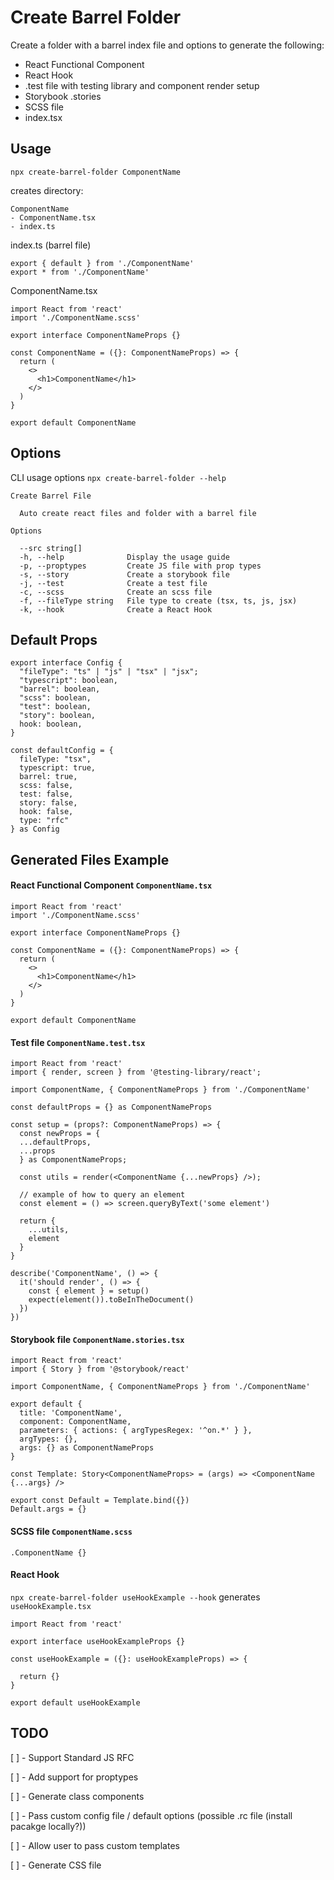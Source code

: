 # Create Barrel Folder

Create a folder with a barrel index file and options to generate the following:
- React Functional Component
- React Hook
- .test file with testing library and component render setup
- Storybook .stories
- SCSS file
- index.tsx 

## Usage

```npx create-barrel-folder ComponentName```

creates directory:

```
ComponentName
- ComponentName.tsx
- index.ts
```

index.ts (barrel file)
```
export { default } from './ComponentName'
export * from './ComponentName'
```

ComponentName.tsx
```
import React from 'react'
import './ComponentName.scss'

export interface ComponentNameProps {}

const ComponentName = ({}: ComponentNameProps) => {
  return (
    <>
      <h1>ComponentName</h1>
    </>
  )
}

export default ComponentName
```

## Options

CLI usage options `npx create-barrel-folder --help`
```
Create Barrel File

  Auto create react files and folder with a barrel file 

Options

  --src string[]                                                                                        
  -h, --help              Display the usage guide                                                       
  -p, --proptypes         Create JS file with prop types                                                
  -s, --story             Create a storybook file                                                       
  -j, --test              Create a test file                                                            
  -c, --scss              Create an scss file                                                           
  -f, --fileType string   File type to create (tsx, ts, js, jsx)                                        
  -k, --hook              Create a React Hook
```

## Default Props

```
export interface Config {
  "fileType": "ts" | "js" | "tsx" | "jsx";
  "typescript": boolean,
  "barrel": boolean,
  "scss": boolean,
  "test": boolean,
  "story": boolean,
  hook: boolean,
}

const defaultConfig = {
  fileType: "tsx",
  typescript: true,
  barrel: true,
  scss: false,
  test: false,
  story: false,
  hook: false,
  type: "rfc"
} as Config
```

## Generated Files Example

#### React Functional Component `ComponentName.tsx`
```
import React from 'react'
import './ComponentName.scss'

export interface ComponentNameProps {}

const ComponentName = ({}: ComponentNameProps) => {
  return (
    <>
      <h1>ComponentName</h1>
    </>
  )
}

export default ComponentName
```

#### Test file `ComponentName.test.tsx`

```
import React from 'react'
import { render, screen } from '@testing-library/react';

import ComponentName, { ComponentNameProps } from './ComponentName'

const defaultProps = {} as ComponentNameProps

const setup = (props?: ComponentNameProps) => {
  const newProps = {
  ...defaultProps,
  ...props
  } as ComponentNameProps;

  const utils = render(<ComponentName {...newProps} />);

  // example of how to query an element
  const element = () => screen.queryByText('some element')

  return {
    ...utils,
    element
  }
}

describe('ComponentName', () => {
  it('should render', () => {
    const { element } = setup()
    expect(element()).toBeInTheDocument()
  })
})
```

#### Storybook file `ComponentName.stories.tsx`
```
import React from 'react'
import { Story } from '@storybook/react'

import ComponentName, { ComponentNameProps } from './ComponentName'

export default {
  title: 'ComponentName',
  component: ComponentName,
  parameters: { actions: { argTypesRegex: '^on.*' } },
  argTypes: {},
  args: {} as ComponentNameProps
}

const Template: Story<ComponentNameProps> = (args) => <ComponentName {...args} />

export const Default = Template.bind({})
Default.args = {}
```

#### SCSS file `ComponentName.scss`
```
.ComponentName {}
```

#### React Hook
`npx create-barrel-folder useHookExample --hook` generates `useHookExample.tsx`
```
import React from 'react'

export interface useHookExampleProps {}

const useHookExample = ({}: useHookExampleProps) => {
  
  return {}
}

export default useHookExample
```

 ## TODO

 [ ] - Support Standard JS RFC

 [ ] - Add support for proptypes
 
 [ ] - Generate class components
 
 [ ] - Pass custom config file / default options (possible .rc file (install pacakge locally?))
 
 [ ]  - Allow user to pass custom templates
 
 [ ] - Generate CSS file
